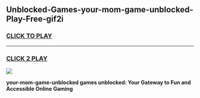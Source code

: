 
## Unblocked-Games-your-mom-game-unblocked-Play-Free-gif2i
<h3>
<a href="https://premium76.site?title=your-mom-game-unblocked&ref=18A1">CLICK TO PLAY</a></h3>
<hr>

<h3>
<a href="https://premium76.site?title=your-mom-game-unblocked&ref=18A1">CLICK 2 PLAY</a>
  
</h3>

<a href="https://premium76.site?title=your-mom-game-unblocked&ref=18A1"><img src="https://clearcache.store/games.png"></a>


**your-mom-game-unblocked games unblocked: Your Gateway to Fun and Accessible Online Gaming**
